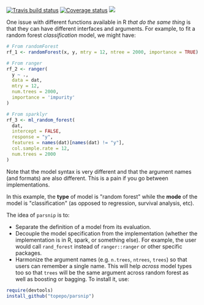 
[![Travis build status](https://travis-ci.org/topepo/parsnip.svg?branch=master)](https://travis-ci.org/topepo/parsnip)
[![Coverage status](https://codecov.io/gh/topepo/parsnip/branch/master/graph/badge.svg)](https://codecov.io/github/topepo/parsnip?branch=master)
![](https://img.shields.io/badge/lifecycle-experimental-orange.svg)


One issue with different functions available in R _that do the same thing_ is that they can have different interfaces and arguments. For example, to fit a random forest _classification_ model, we might have:

```r
# From randomForest
rf_1 <- randomForest(x, y, mtry = 12, ntree = 2000, importance = TRUE)

# From ranger
rf_2 <- ranger(
  y ~ ., 
  data = dat, 
  mtry = 12, 
  num.trees = 2000, 
  importance = 'impurity'
)

# From sparklyr
rf_3 <- ml_random_forest(
  dat, 
  intercept = FALSE, 
  response = "y", 
  features = names(dat)[names(dat) != "y"], 
  col.sample.rate = 12,
  num.trees = 2000
)
```

Note that the model syntax is very different and that the argument names (and formats) are also different. This is a pain if you go between implementations. 

In this example, the **type** of model is "random forest" while the **mode** of the model is "classification" (as opposed to regression, survival analysis, etc). 


The idea of `parsnip` is to:

* Separate the definition of a model from its evaluation.
* Decouple the model specification from the implementation (whether the implementation is in R, spark, or something else). For example, the user would call `rand_forest` instead of `ranger::ranger` or other specific packages. 
* Harmonize the argument names (e.g. `n.trees`, `ntrees`, `trees`) so that users can remember a single name. This will help _across_ model types too so that `trees` will be the same argument across random forest as well as boosting or bagging. 
To install it, use:

```r
require(devtools)
install_github("topepo/parsnip")
```
